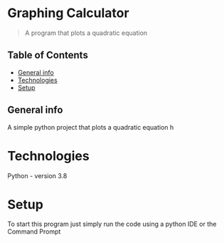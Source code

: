 # Graphing Calculator
>A program that plots a quadratic equation
## Table of Contents
* [General info](#general-info)
* [Technologies](#technologies)
* [Setup](#setup)

## General info
A simple python project that plots a quadratic equation
h
# Technologies
Python - version 3.8
# Setup
To start this program just simply run the code using a python IDE or the Command Prompt

